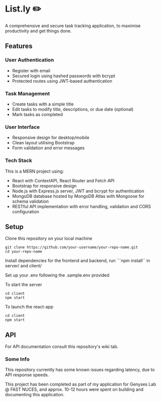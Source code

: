 # List.ly ✏️

A comprehensive and secure task tracking application, to maximise productivity and get things done.

## Features

### User Authentication
* Register with email
* Secured login using hashed passwords with bcrypt
* Protected routes using JWT-based authentication

### Task Management 
* Create tasks with a simple title
* Edit tasks to modify title, descriptions, or due date (optional)
* Mark tasks as completed

### User Interface
* Responsive design for desktop/mobile
* Clean layout utilising Bootstrap
* Form validation and error messages

### Tech Stack
This is a MERN project using:
* React with ContextAPI, React Router and Fetch API
* Bootstrap for responsive design
* Node.js with Express.js server, JWT and bcrypt for authentication
* MongoDB database hosted by MongoDB Atlas with Mongoose for schema validation
* RESTful API implementation with error handling, validation and CORS configuration

## Setup

Clone this repository on your local machine
```
git clone https://github.com/your-username/your-repo-name.git
cd your-repo-name
```

Install dependencies for the frontend and backend, run 
```npm install``
in server/ and client/

Set up your .env following the .sample.env provided

To start the server
```
cd client
npm start
```

To launch the react-app
```
cd client
npm start
```

## API 

For API documentation consult this repository's wiki tab.


### Some Info

This repository currently has some known issues regarding latency, due to API response speeds.

This project has been completed as part of my application for Genyses Lab @ FAST NUCES, and approx. 10-12 hours were spent on building and documenting this application.



